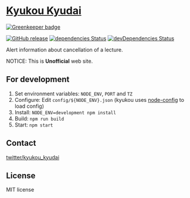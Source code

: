 # [Kyukou Kyudai](https://kyukou-kyudai.herokuapp.com/)

[![Greenkeeper badge](https://badges.greenkeeper.io/qdai/kyukou.svg)](https://greenkeeper.io/)

[![GitHub release](https://img.shields.io/github/release/qdai/kyukou.svg)](https://github.com/qdai/kyukou/releases/latest)
[![dependencies Status](https://david-dm.org/qdai/kyukou/status.svg)](https://david-dm.org/qdai/kyukou)
[![devDependencies Status](https://david-dm.org/qdai/kyukou/dev-status.svg)](https://david-dm.org/qdai/kyukou?type=dev)

Alert information about cancellation of a lecture.

NOTICE: This is **Unofficial** web site.

## For development

1. Set environment variables: `NODE_ENV`, `PORT` and `TZ`
2. Configure: Edit `config/${NODE_ENV}.json` (kyukou uses [node-config](https://github.com/lorenwest/node-config) to load config)
3. Install: `NODE_ENV=development npm install`
4. Build: `npm run build`
5. Start: `npm start`

## Contact

[twitter/kyukou_kyudai](https://twitter.com/kyukou_kyudai)

## License

MIT license
